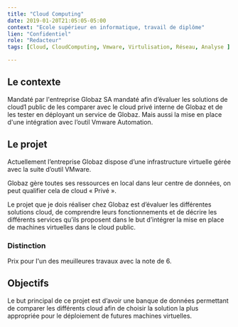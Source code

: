 ```yaml
---
title: "Cloud Computing"
date: 2019-01-20T21:05:05-05:00
context: "Ecole supérieur en informatique, travail de diplôme"
lien: "Confidentiel"
role: "Redacteur"
tags: [Cloud, CloudComputing, Vmware, Virtulisation, Réseau, Analyse ]

---
```


## Le contexte
Mandaté par l'entreprise Globaz SA mandaté afin d’évaluer les solutions de cloud1 public de les comparer avec le cloud privé interne de Globaz et de les tester en déployant un service de Globaz. Mais aussi la mise en place d'une intégration avec l’outil Vmware Automation.
## Le projet
Actuellement l’entreprise Globaz dispose d’une infrastructure virtuelle gérée avec la suite
d’outil VMware.

Globaz gère toutes ses ressources en local dans leur centre de données, on
peut qualifier cela de cloud « Privé ».

Le projet que je dois réaliser chez Globaz est d’évaluer les différentes solutions cloud, de
comprendre leurs fonctionnements et de décrire les différents services qu’ils proposent dans
le but d’intégrer la mise en place de machines virtuelles dans le cloud public.


### Distinction

Prix pour l'un des meuilleures travaux avec la note de 6. 

## Objectifs
Le but principal de ce projet est d’avoir une banque de données permettant de comparer les
différents cloud afin de choisir la solution la plus appropriée pour le déploiement de futures
machines virtuelles.